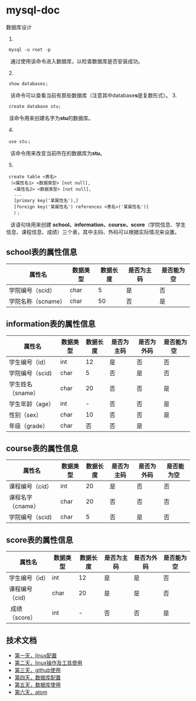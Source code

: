 # mysql-doc
数据库设计

1. 
```linux
 mysql -u root -p
```
   通过使用该命令进入数据库，以检查数据库是否安装成功。
  
2.
```mysql
 show databases; 
```
   该命令可以查看当前有那些数据库（注意其中database**s**是复数形式）。
3.
```mysql
 create database stu;
 ```
   该命令用来创建名字为**stu**的数据库。

4.
```mysql
 use stu；
```
   该命令用来改变当前所在的数据库为**stu**。
  
5.
```mysql
 create table <表名>
 （<属性名1> <数据类型> [not null],
   <属性名2> <数据类型> [not null],
   ...
   [primary key('某属性名'),]
   [foreign key('某属性名') references <表名>('某属性名')]
   ）；
   ```
     该语句块用来创建 **school、information、course、score**（学院信息、学生信息、课程信息、成绩）三个表，其中主码、外码可以根据实际情况来设置。
 
 ## school表的属性信息
 
   属性名 |数据类型 | 数据长度 |是否为主码 |是否能为空
   -------|-------|---------|---------|---------
   学院编号（scid）|char|5|是|否
   学院名称（scname）|char |50|否|是
 
  
## information表的属性信息
  属性名 | 数据类型 | 数据长度 | 是否为主码 | 是否为外码| 是否能为空  
  ------|---------|---------|-----------|--------|-------- 
  学生编号（id）|int| 12 |是|否|否
  学院编号（scid) | char |5|否|是|否
  学生姓名（sname）|char |20|否|否|是
  学生年龄（age）|int|-|否|否|是
  性别（sex）|char|10|否|否|是
  年级（grade）|char|否|否|是
  
  ## course表的属性信息
  
  属性名 | 数据类型 | 数据长度 | 是否为主码 | 是否为外码| 是否能为空  
  ------|---------|---------|-----------|--------|-------- 
  课程编号（cid）|int| 20 |是|否|否
  课程名字（cname）|char|20|否|否|否
  学院编号（scid) | char |5|否|是|否
  
  
  ## score表的属性信息
  属性名 | 数据类型 | 数据长度 | 是否为主码 | 是否为外码| 是否能为空
  ------|---------|---------|-----------|--------|--------
  学生编号（id）|int| 12 |是|是|否
  课程编号（cid) | char |20 |是|是|否
  成绩（score）|int|-|否|否|是
  
  
  ## 技术文档
* [第一天，linux配置](第一天.md)
* [第二天，linux操作及工具使用](第二天.md)
* [第三天，github使用](第三天.md)
* [第四天，数据库配置](第四天.md)
* [第五天，数据库使用](第五天.md)
* [第六天，atom](第六天.md)

